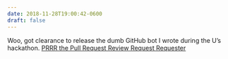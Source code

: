 ```yaml
---
date: 2018-11-28T19:00:42-0600
draft: false
---
```




Woo, got clearance to release the dumb GitHub bot I wrote during the U’s hackathon. [PRRR the Pull Request Review Request Requester](https://github.com/umn-asr/prrr)



